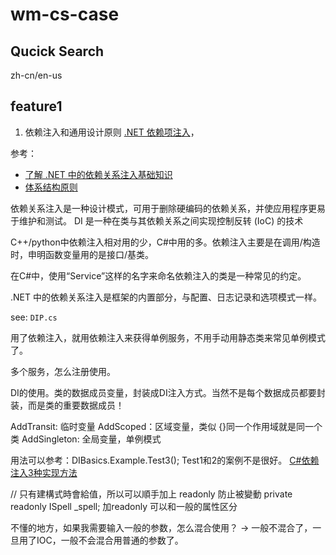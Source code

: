 # wm-cs-case

## Qucick Search 

zh-cn/en-us

## feature1
1. 依赖注入和通用设计原则
  [.NET 依赖项注入](https://learn.microsoft.com/zh-cn/dotnet/core/extensions/dependency-injection)， 

  参考：

  - [了解 .NET 中的依赖关系注入基础知识](https://learn.microsoft.com/zh-cn/dotnet/core/extensions/dependency-injection-basics)
  - [体系结构原则](https://learn.microsoft.com/zh-cn/dotnet/architecture/modern-web-apps-azure/architectural-principles#dependency-inversion)


  依赖关系注入是一种设计模式，可用于删除硬编码的依赖关系，并使应用程序更易于维护和测试。 DI 是一种在类与其依赖关系之间实现控制反转 (IoC) 的技术

  C++/python中依赖注入相对用的少，C#中用的多。依赖注入主要是在调用/构造时，申明函数变量用的是接口/基类。

  在C#中，使用“Service”这样的名字来命名依赖注入的类是一种常见的约定。


  

  .NET 中的依赖关系注入是框架的内置部分，与配置、日志记录和选项模式一样。

  see: `DIP.cs`

  用了依赖注入，就用依赖注入来获得单例服务，不用手动用静态类来常见单例模式了。
  
  
  多个服务，怎么注册使用。

  DI的使用。类的数据成员变量，封装成DI注入方式。当然不是每个数据成员都要封装，而是类的重要数据成员！

  AddTransit: 临时变量
  AddScoped：区域变量，类似 {}同一个作用域就是同一个类
  AddSingleton: 全局变量，单例模式

  用法可以参考：DIBasics.Example.Test3(); Test1和2的案例不是很好。 [C#依赖注入3种实现方法](https://blog.csdn.net/blu_e__heart/article/details/135725766)

  // 只有建構式時會給值，所以可以順手加上 readonly 防止被變動
    private readonly ISpell _spell;
  加readonly 可以和一般的属性区分

  不懂的地方，如果我需要输入一般的参数，怎么混合使用？  -> 一般不混合了，一旦用了IOC，一般不会混合用普通的参数了。